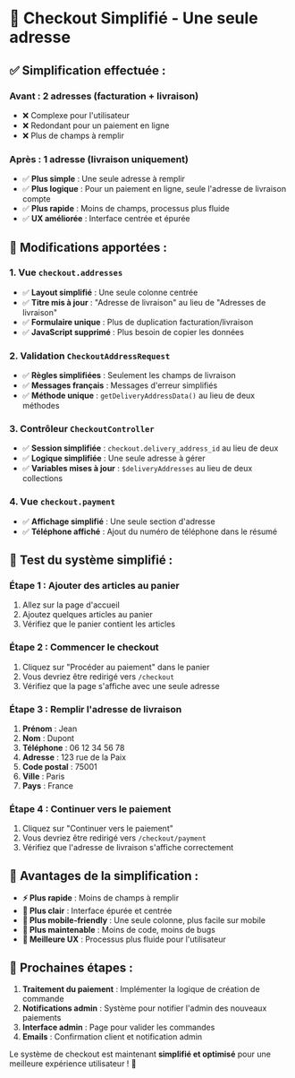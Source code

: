 # 🛒 Checkout Simplifié - Une seule adresse

## ✅ **Simplification effectuée :**

### **Avant** : 2 adresses (facturation + livraison)
- ❌ Complexe pour l'utilisateur
- ❌ Redondant pour un paiement en ligne
- ❌ Plus de champs à remplir

### **Après** : 1 adresse (livraison uniquement)
- ✅ **Plus simple** : Une seule adresse à remplir
- ✅ **Plus logique** : Pour un paiement en ligne, seule l'adresse de livraison compte
- ✅ **Plus rapide** : Moins de champs, processus plus fluide
- ✅ **UX améliorée** : Interface centrée et épurée

## 🔧 **Modifications apportées :**

### **1. Vue `checkout.addresses`**
- ✅ **Layout simplifié** : Une seule colonne centrée
- ✅ **Titre mis à jour** : "Adresse de livraison" au lieu de "Adresses de livraison"
- ✅ **Formulaire unique** : Plus de duplication facturation/livraison
- ✅ **JavaScript supprimé** : Plus besoin de copier les données

### **2. Validation `CheckoutAddressRequest`**
- ✅ **Règles simplifiées** : Seulement les champs de livraison
- ✅ **Messages français** : Messages d'erreur simplifiés
- ✅ **Méthode unique** : `getDeliveryAddressData()` au lieu de deux méthodes

### **3. Contrôleur `CheckoutController`**
- ✅ **Session simplifiée** : `checkout.delivery_address_id` au lieu de deux
- ✅ **Logique simplifiée** : Une seule adresse à gérer
- ✅ **Variables mises à jour** : `$deliveryAddresses` au lieu de deux collections

### **4. Vue `checkout.payment`**
- ✅ **Affichage simplifié** : Une seule section d'adresse
- ✅ **Téléphone affiché** : Ajout du numéro de téléphone dans le résumé

## 🧪 **Test du système simplifié :**

### **Étape 1 : Ajouter des articles au panier**
1. Allez sur la page d'accueil
2. Ajoutez quelques articles au panier
3. Vérifiez que le panier contient les articles

### **Étape 2 : Commencer le checkout**
1. Cliquez sur "Procéder au paiement" dans le panier
2. Vous devriez être redirigé vers `/checkout`
3. Vérifiez que la page s'affiche avec une seule adresse

### **Étape 3 : Remplir l'adresse de livraison**
1. **Prénom** : Jean
2. **Nom** : Dupont
3. **Téléphone** : 06 12 34 56 78
4. **Adresse** : 123 rue de la Paix
5. **Code postal** : 75001
6. **Ville** : Paris
7. **Pays** : France

### **Étape 4 : Continuer vers le paiement**
1. Cliquez sur "Continuer vers le paiement"
2. Vous devriez être redirigé vers `/checkout/payment`
3. Vérifiez que l'adresse de livraison s'affiche correctement

## 🎯 **Avantages de la simplification :**

- **⚡ Plus rapide** : Moins de champs à remplir
- **🎨 Plus clair** : Interface épurée et centrée
- **📱 Plus mobile-friendly** : Une seule colonne, plus facile sur mobile
- **🔧 Plus maintenable** : Moins de code, moins de bugs
- **👥 Meilleure UX** : Processus plus fluide pour l'utilisateur

## 📝 **Prochaines étapes :**

1. **Traitement du paiement** : Implémenter la logique de création de commande
2. **Notifications admin** : Système pour notifier l'admin des nouveaux paiements
3. **Interface admin** : Page pour valider les commandes
4. **Emails** : Confirmation client et notification admin

Le système de checkout est maintenant **simplifié et optimisé** pour une meilleure expérience utilisateur ! 🎉





